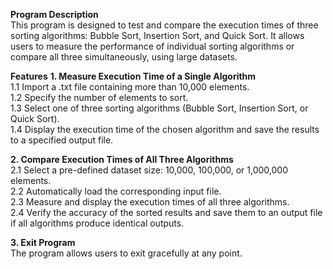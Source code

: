 **Program Description**<br>
This program is designed to test and compare the execution times of three sorting algorithms: 
Bubble Sort, Insertion Sort, and Quick Sort. It allows users to measure the performance of individual 
sorting algorithms or compare all three simultaneously, using large datasets.

**Features**
**1. Measure Execution Time of a Single Algorithm**<br>
   1.1 Import a .txt file containing more than 10,000 elements.<br>
   1.2 Specify the number of elements to sort.<br>
   1.3 Select one of three sorting algorithms (Bubble Sort, Insertion Sort, or Quick Sort).<br>
   1.4 Display the execution time of the chosen algorithm and save the results to a specified output file.<br>

**2. Compare Execution Times of All Three Algorithms**<br>
   2.1 Select a pre-defined dataset size: 10,000, 100,000, or 1,000,000 elements.<br>
   2.2 Automatically load the corresponding input file.<br>
   2.3 Measure and display the execution times of all three algorithms.<br>
   2.4 Verify the accuracy of the sorted results and save them to an output file if all algorithms produce identical outputs.<br>

**3. Exit Program**<br>
   The program allows users to exit gracefully at any point.
